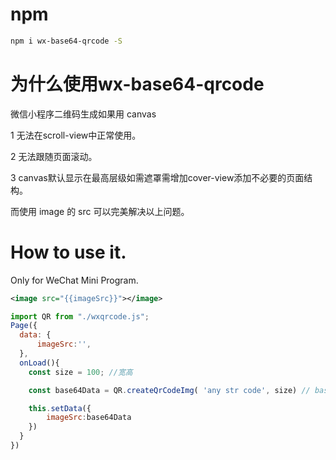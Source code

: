 # npm

```bash
npm i wx-base64-qrcode -S
```

# 为什么使用wx-base64-qrcode

微信小程序二维码生成如果用 canvas 

1 无法在scroll-view中正常使用。

2 无法跟随页面滚动。

3 canvas默认显示在最高层级如需遮罩需增加cover-view添加不必要的页面结构。

而使用 image 的 src 可以完美解决以上问题。

# How to use it.

Only for WeChat Mini Program.

```xml
<image src="{{imageSrc}}"></image>
```
```js
import QR from "./wxqrcode.js";
Page({
  data: {
      imageSrc:'',
  },
  onLoad(){
    const size = 100; //宽高

    const base64Data = QR.createQrCodeImg( 'any str code', size) // base64的数据

    this.setData({
        imageSrc:base64Data
    })
  }
})
```
